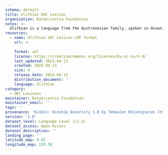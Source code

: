 ```yaml
---
schema: default
title: Ulithian UKC Lexicon
organization: DataScientia Foundation
notes: >-
  Ulithian is a language from the Austronesian family, spoken in Oceania. The UKC Lexicon of Ulithian is represented as a lexico-semantic network. It consists of words, word senses, synsets, as well as sense-level and synset-level relationships.
resources:
  - name: Ulithian UKC Lexicon LMF format
    url: >-
      
    format: xml
    license: https://creativecommons.org/licenses/by-nc-sa/4.0/
    last_updated: 2023-04-13
    created: 2023-04-13
    size: 0
    release_date: 2023-04-13
    distribution_document: ''
    language: Ulithian
category:
  - UKC Lexicons
maintainer: DataScientia Foundation
maintainer_email: ''
tags: ''
provenance: 'KinDiv: Kinship Diversity 1.0 by Temuulen Khishigsuren (http://ukc.disi.unitn.it/index.php/kinship/); Princeton WordNet 2.1 by Princeton University (https://wordnet.princeton.edu)'
version: '1.0'
dataset_level: Language Level (L1-2)
dataset_access: Open Access
dataset_description: ''
landing_page: ''
latitude_map: 9.92
longitude_map: 139.58
---
```

